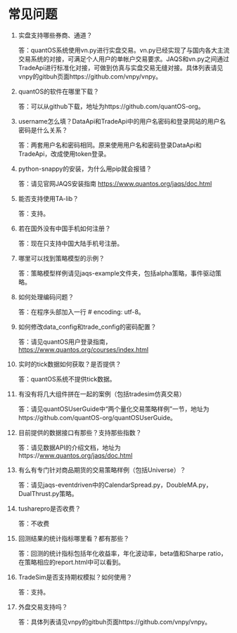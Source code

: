 ﻿# 常见问题

1. 实盘支持哪些券商、通道？

	答：quantOS系统使用vn.py进行实盘交易。vn.py已经实现了与国内各大主流交易系统的对接，可满足个人用户的单帐户交易要求。JAQS和vn.py之间通过TradeApi进行标准化对接，可做到仿真与实盘交易无缝对接。具体列表请见vnpy的gitbuh页面https://github.com/vnpy/vnpy。

2. quantOS的软件在哪里下载？

	答：可以从github下载，地址为https://github.com/quantOS-org。

3. username怎么填？DataApi和TradeApi中的用户名密码和登录网站的用户名密码是什么关系？

	答：两套用户名和密码相同。原来使用用户名和密码登录DataApi和TradeApi，改成使用token登录。

4. python-snappy的安装，为什么用pip就会报错？

	答：请见官网JAQS安装指南 https://www.quantos.org/jaqs/doc.html

5. 能否支持使用TA-lib？

	答：支持。

6. 若在国外没有中国手机如何注册？

	答：现在只支持中国大陆手机号注册。

7. 哪里可以找到策略模型的示例？

	答：策略模型样例请见jaqs-example文件夹，包括alpha策略，事件驱动策略。

8. 如何处理编码问题？

	答：在程序头部加入一行 # encoding: utf-8。

9. 如何修改data_config和trade_config的密码配置？

	答：请见quantOS用户登录指南，https://www.quantos.org/courses/index.html

10. 实时的tick数据如何获取？是否提供？

	答：quantOS系统不提供tick数据。

11. 有没有将几大组件拼在一起的案例（包括tradesim仿真交易）

	答：请见quantOSUserGuide中“两个量化交易策略样例”一节，地址为https://github.com/quantOS-org/quantOSUserGuide。

12. 目前提供的数据接口有那些？支持那些指数？

	答：请见数据API的介绍文档，地址为https://www.quantos.org/jaqs/doc.html

13. 有么有专门针对商品期货的交易策略样例（包括Universe）？

	答：请见jaqs-eventdriven中的CalendarSpread.py，DoubleMA.py，DualThrust.py策略。

14. tusharepro是否收费？

	答：不收费

15. 回测结果的统计指标哪里看？都有那些？

	答：回测的统计指标包括年化收益率，年化波动率，beta值和Sharpe ratio，在策略相应的report.html中可以看到。

16. TradeSim是否支持期权模拟？如何使用？

	答：支持。

17. 外盘交易支持吗？

	答：具体列表请见vnpy的gitbuh页面https://github.com/vnpy/vnpy。